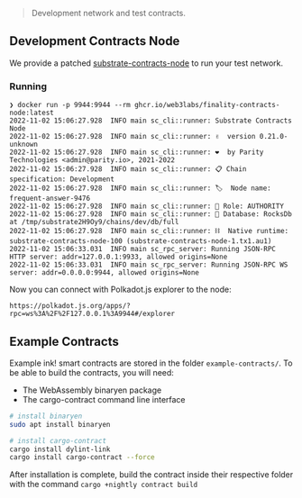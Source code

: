 > Development network and test contracts.

## Development Contracts Node

We provide a patched [substrate-contracts-node](https://github.com/web3labs/dev-contracts-substrate/tree/main/substrate-contracts-node) to run your test network.

### Running

```
❯ docker run -p 9944:9944 --rm ghcr.io/web3labs/finality-contracts-node:latest
2022-11-02 15:06:27.928  INFO main sc_cli::runner: Substrate Contracts Node
2022-11-02 15:06:27.928  INFO main sc_cli::runner: ✌️  version 0.21.0-unknown
2022-11-02 15:06:27.928  INFO main sc_cli::runner: ❤️  by Parity Technologies <admin@parity.io>, 2021-2022
2022-11-02 15:06:27.928  INFO main sc_cli::runner: 📋 Chain specification: Development
2022-11-02 15:06:27.928  INFO main sc_cli::runner: 🏷  Node name: frequent-answer-9476
2022-11-02 15:06:27.928  INFO main sc_cli::runner: 👤 Role: AUTHORITY
2022-11-02 15:06:27.928  INFO main sc_cli::runner: 💾 Database: RocksDb at /tmp/substrate2H9Oy9/chains/dev/db/full
2022-11-02 15:06:27.928  INFO main sc_cli::runner: ⛓  Native runtime: substrate-contracts-node-100 (substrate-contracts-node-1.tx1.au1)
2022-11-02 15:06:33.031  INFO main sc_rpc_server: Running JSON-RPC HTTP server: addr=127.0.0.1:9933, allowed origins=None
2022-11-02 15:06:33.031  INFO main sc_rpc_server: Running JSON-RPC WS server: addr=0.0.0.0:9944, allowed origins=None
```

Now you can connect with Polkadot.js explorer to the node:
```
https://polkadot.js.org/apps/?rpc=ws%3A%2F%2F127.0.0.1%3A9944#/explorer
```

## Example Contracts

Example ink! smart contracts are stored in the folder `example-contracts/`. To be able to build the contracts, you will need:

* The WebAssembly binaryen package
* The cargo-contract command line interface

```bash
# install binaryen
sudo apt install binaryen

# install cargo-contract
cargo install dylint-link
cargo install cargo-contract --force
```

After installation is complete, build the contract inside their respective folder with the command
`cargo +nightly contract build`
